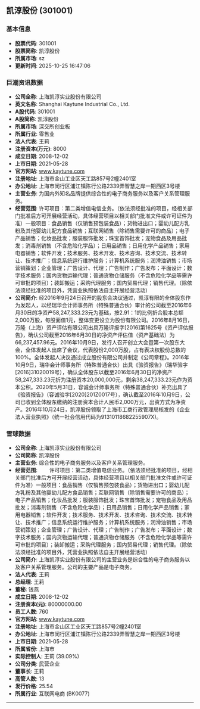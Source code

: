 ## 凯淳股份 (301001)

### 基本信息

- **股票代码**: 301001
- **股票简称**: 凯淳股份
- **所属市场**: sz
- **更新时间**: 2025-10-25 16:47:06

### 巨潮资讯数据

- **公司全称**: 上海凯淳实业股份有限公司
- **英文名称**: Shanghai Kaytune Industrial Co., Ltd.
- **A股代码**: 301001
- **A股简称**: 凯淳股份
- **所属市场**: 深交所创业板
- **所属行业**: 零售业
- **法人代表**: 王莉
- **注册资本(万元)**: 8000
- **成立日期**: 2008-12-02
- **上市日期**: 2021-05-28
- **官方网站**: www.kaytune.com
- **注册地址**: 上海市金山工业区天工路857号2幢2401室
- **办公地址**: 上海市闵行区浦江镇陈行公路2339弄智慧之岸一期西区3号楼
- **主营业务**: 为国内外知名品牌提供综合性的电子商务服务以及客户关系管理服务。
- **经营范围**: 许可项目：第二类增值电信业务。（依法须经批准的项目，经相关部门批准后方可开展经营活动，具体经营项目以相关部门批准文件或许可证件为准）一般项目：食品销售（仅销售预包装食品）；货物进出口；婴幼儿配方乳粉及其他婴幼儿配方食品销售；互联网销售（除销售需要许可的商品）；电子产品销售；化妆品批发；服装服饰批发；珠宝首饰批发；宠物食品及用品批发；消毒剂销售（不含危险化学品）；日用品销售；日用化学产品销售；家用电器销售；软件开发；技术服务、技术开发、技术咨询、技术交流、技术转让、技术推广；信息系统运行维护服务；计算机系统服务；润滑油销售；市场营销策划；企业管理；广告设计、代理；广告制作；广告发布；平面设计；数字技术服务；国内货物运输代理；普通货物仓储服务（不含危险化学品等需许可审批的项目）；装卸搬运；采购代理服务；国内贸易代理；销售代理。（除依法须经批准的项目外，凭营业执照依法自主开展经营活动）
- **公司简介**: 经2016年9月24日召开的股东会决议通过，凯淳有限的全体股东作为发起人，以经瑞华会计师事务所（特殊普通合伙）审计的公司截至2016年6月30日的净资产58,247,333.23元为基础，按2.91：1的比例折合股本总额2,000万股，每股面值1元，整体变更设立为股份有限公司。2016年8月16日，万隆（上海）资产评估有限公司出具万隆评报字[2016]第1625号《资产评估报告》，确认公司截至2016年6月30日的净资产评估值（资产基础法）为66,237,457.96元。2016年10月9日，发行人召开创立大会暨第一次股东大会，全体发起人出席了会议，代表股份2,000万股，占有表决权股份总数的100%。全体发起人决议通过成立股份有限公司并制定《公司章程》。2016年10月9日，瑞华会计师事务所（特殊普通合伙）出具《验资报告》（瑞华验字[2016]31020019号），确认全体股东以截至2016年6月30日的净资产58,247,333.23元折为注册资本20,000,000元，剩余38,247,333.23元作为资本公积。2020年5月31日，容诚会计师事务所（特殊普通合伙）补充出具了《验资报告》（容诚验字[2020]201Z0017号），确认截至2016年10月9日，公司已收到全体股东缴纳的注册资本合计人民币2,000万元，出资方式为净资产。2016年10月24日，凯淳股份领取了上海市工商行政管理局核发的《企业法人营业执照》（统一社会信用代码为91310118682255907X)。

### 雪球数据

- **公司全称**: 上海凯淳实业股份有限公司
- **公司简称**: 凯淳股份
- **主营业务**: 综合性的电子商务服务以及客户关系管理服务。
- **经营范围**: 　　许可项目：第二类增值电信业务。（依法须经批准的项目，经相关部门批准后方可开展经营活动，具体经营项目以相关部门批准文件或许可证件为准）一般项目：食品销售（仅销售预包装食品）；货物进出口；婴幼儿配方乳粉及其他婴幼儿配方食品销售；互联网销售（除销售需要许可的商品）；电子产品销售；化妆品批发；服装服饰批发；珠宝首饰批发；宠物食品及用品批发；消毒剂销售（不含危险化学品）；日用品销售；日用化学产品销售；家用电器销售；软件开发；技术服务、技术开发、技术咨询、技术交流、技术转让、技术推广；信息系统运行维护服务；计算机系统服务；润滑油销售；市场营销策划；企业管理；广告设计、代理；广告制作；广告发布；平面设计；数字技术服务；国内货物运输代理；普通货物仓储服务（不含危险化学品等需许可审批的项目）；装卸搬运；采购代理服务；国内贸易代理；销售代理。（除依法须经批准的项目外，凭营业执照依法自主开展经营活动）
- **公司简介**: 上海凯淳实业股份有限公司的主营业务是综合性的电子商务服务以及客户关系管理服务。公司的主要产品是电子商务。
- **法人代表**: 王莉
- **总经理**: 王莉
- **董秘**: 钱燕
- **成立日期**: 2008-12-02
- **注册资本(元)**: 80000000.00
- **员工人数**: 760
- **官方网站**: www.kaytune.com
- **注册地址**: 上海市金山区工业区天工路857号2幢2401室
- **办公地址**: 上海市闵行区浦江镇陈行公路2339弄智慧之岸一期西区3号楼
- **上市日期**: 2021-05-28
- **所属省份**: 上海市
- **实际控制人**: 王莉 (39.09%)
- **公司分类**: 民营企业
- **董事长**: 王莉
- **高管人数**: 13
- **发行价格**: 25.54
- **所属行业**: 互联网电商 (BK0077)

---